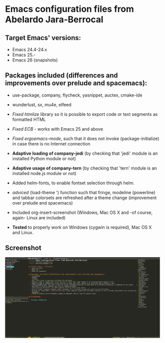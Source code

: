 Emacs configuration files from Abelardo Jara-Berrocal
=====================================================

Target Emacs' versions:
-----------------------

-   Emacs 24.4-24.x
-   Emacs 25.-
-   Emacs 26 (snapshots)

Packages included (differences and improvements over prelude and spacemacs):
----------------------------------------------------------------------------

-   use-package, company, flycheck, yasnippet, auctex, cmake-ide
-   wunderlust, sx, mu4e, elfeed

-   *Fixed htmlize* library so it is possible to export code or text
    segments as formatted HTML
-   *Fixed ECB* - works with Emacs 25 and above
-   *Fixed ergoemacs-mode*, such that it does not
    invoke (package-initialize) in case there is no Internet connection

-   **Adaptive loading of company-jedi** (by checking that
    'jedi' module is an installed Python module or not)
-   **Adaptive usage of company-tern** (by checking that
    'tern' module is an installed node.js module or not)

-   Added helm-fonts, to enable fontset selection through helm.
-   *adviced* (load-theme ') function such that fringe,
    modeline (powerline) and tabbar colorsets are refreshed after a theme change
    (improvement over prelude and spacemacs)
-   Included org-insert-screenshot (Windows, Mac OS X and -of course,
    again- Linux are included)

-   **Tested** to properly work on Windows (cygwin is required), Mac OS
    X and Linux.

Screenshot
----------
![](https://raw.githubusercontent.com/abelardojarab/emacs-config/master/README.png)
